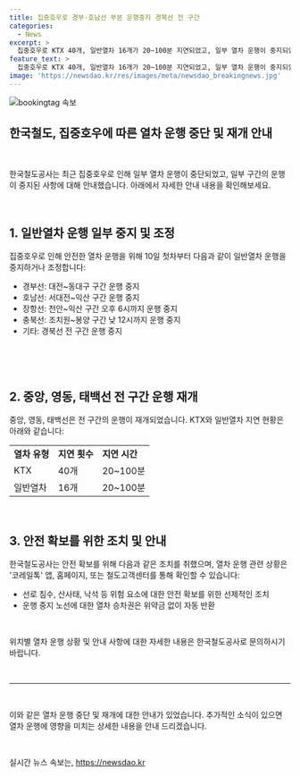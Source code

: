 ```yaml
---
title: 집중호우로 경부·호남선 부분 운행중지 경북선 전 구간
categories:
  - News
excerpt: >
  집중호우로 KTX 40개, 일반열차 16개가 20~100분 지연되었고, 일부 열차 운행이 중지되었다. 중앙, 영동, 태백선은 운행이 재개되었으며, 안전 확보를 위한 조치가 이뤄지고 있다. 승차권은 위약금 없이 자동으로 반환되며, 열차 운행 상황은 코레일톡, 홈페이지, 철도고객센터를 통해 확인할 수 있다.textTheme: 기상, 교통, 안전
feature_text: >
  집중호우로 KTX 40개, 일반열차 16개가 20~100분 지연되었고, 일부 열차 운행이 중지되었다. 중앙, 영동, 태백선은 운행이 재개되었으며, 안전 확보를 위한 조치가 이뤄지고 있다. 승차권은 위약금 없이 자동으로 반환되며, 열차 운행 상황은 코레일톡, 홈페이지, 철도고객센터를 통해 확인할 수 있다.textTheme: 기상, 교통, 안전
image: 'https://newsdao.kr/res/images/meta/newsdao_breakingnews.jpg'
---
```


<p><img src="https://newsdao.kr/res/images/meta/newsdao_breakingnews.jpg" alt="bookingtag 속보" /></p>

<h2 data-ke-size="size26">한국철도, 집중호우에 따른 열차 운행 중단 및 재개 안내</h2>

<p data-ke-size="size16">&nbsp;</p>

<p>한국철도공사는 최근 집중호우로 인해 일부 열차 운행이 중단되었고, 일부 구간의 운행이 중지된 사항에 대해 안내했습니다. 아래에서 자세한 안내 내용을 확인해보세요.</p>

<p data-ke-size="size16">&nbsp;</p>

<h2 data-ke-size="size22">1. 일반열차 운행 일부 중지 및 조정</h2>

<p data-ke-size="size16">집중호우로 인해 안전한 열차 운행을 위해 10일 첫차부터 다음과 같이 일반열차 운행을 중지하거나 조정합니다:</p>

<ul>
  <li>경부선: 대전~동대구 구간 운행 중지</li>
  <li>호남선: 서대전~익산 구간 운행 중지</li>
  <li>장항선: 천안~익산 구간 오후 6시까지 운행 중지</li>
  <li>충북선: 조치원~봉양 구간 낮 12시까지 운행 중지</li>
  <li>기타: 경북선 전 구간 운행 중지</li>
</ul>

<p data-ke-size="size16">&nbsp;</p>

<p data-ke-size="size16">&nbsp;</p>

<h2 data-ke-size="size22">2. 중앙, 영동, 태백선 전 구간 운행 재개</h2>

<p data-ke-size="size16">중앙, 영동, 태백선은 전 구간의 운행이 재개되었습니다. KTX와 일반열차 지연 현황은 아래와 같습니다:</p>

<table>
  <tr>
    <td><b>열차 유형</b></td>
    <td><b>지연 횟수</b></td>
    <td><b>지연 시간</b></td>
  </tr>
  <tr>
    <td>KTX</td>
    <td>40개</td>
    <td>20~100분</td>
  </tr>
  <tr>
    <td>일반열차</td>
    <td>16개</td>
    <td>20~100분</td>
  </tr>
</table>

<p data-ke-size="size16">&nbsp;</p>

<h2 data-ke-size="size22">3. 안전 확보를 위한 조치 및 안내</h2>

<p data-ke-size="size16">한국철도공사는 안전 확보를 위해 다음과 같은 조치를 취했으며, 열차 운행 관련 상황은 '코레일톡' 앱, 홈페이지, 또는 철도고객센터를 통해 확인할 수 있습니다:</p>

<ul>
  <li>선로 침수, 산사태, 낙석 등 위험 요소에 대한 안전 확보를 위한 선제적인 조치</li>
  <li>운행 중지 노선에 대한 열차 승차권은 위약금 없이 자동 반환</li>
</ul>

<p data-ke-size="size16">&nbsp;</p>

<p>위치별 열차 운행 상황 및 안내 사항에 대한 자세한 내용은 한국철도공사로 문의하시기 바랍니다.</p>

<p data-ke-size="size16">&nbsp;</p>

<hr>

<p data-ke-size="size16">&nbsp;</p>

<p>이와 같은 열차 운행 중단 및 재개에 대한 안내가 있었습니다. 추가적인 소식이 있으면 열차 운행에 영향을 미치는 상세한 내용을 안내 드리겠습니다.</p>

<p data-ke-size="size16">&nbsp;</p>
실시간 뉴스 속보는, <a href="https://newsdao.kr" rel="dofollow">https://newsdao.kr</a>


